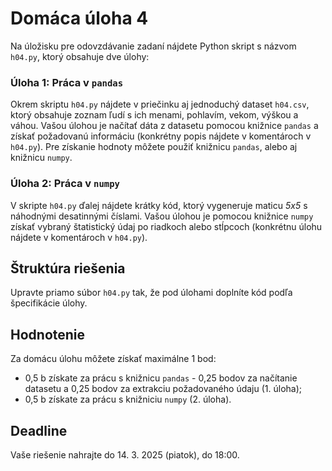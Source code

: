 # Domáca úloha 4
Na úložisku pre odovzdávanie zadaní nájdete Python skript s názvom `h04.py`, ktorý obsahuje dve úlohy:

### Úloha 1: Práca v `pandas`
Okrem skriptu `h04.py` nájdete v priečinku aj jednoduchý dataset `h04.csv`, ktorý obsahuje zoznam ľudí s ich menami, pohlavím, vekom, výškou a váhou. Vašou úlohou je načítať dáta z datasetu pomocou knižnice `pandas` a získať požadovanú informáciu (konkrétny popis nájdete v komentároch v `h04.py`). Pre získanie hodnoty môžete použiť knižnicu `pandas`, alebo aj knižnicu `numpy`.

### Úloha 2: Práca v `numpy`
V skripte `h04.py` ďalej nájdete krátky kód, ktorý vygeneruje maticu *5x5* s náhodnými desatinnými číslami. Vašou úlohou je pomocou knižnice `numpy` získať vybraný štatistický údaj po riadkoch alebo stĺpcoch (konkrétnu úlohu nájdete v komentároch v `h04.py`).

## Štruktúra riešenia
Upravte priamo súbor `h04.py` tak, že pod úlohami doplníte kód podľa špecifikácie úlohy.

## Hodnotenie
Za domácu úlohu môžete získať maximálne 1 bod:

* 0,5 b získate za prácu s knižnicu `pandas` - 0,25 bodov za načítanie datasetu a 0,25 bodov za extrakciu požadovaného údaju (1. úloha);
* 0,5 b získate za prácu s knižniciu `numpy` (2. úloha).

## Deadline
Vaše riešenie nahrajte do 14. 3. 2025 (piatok), do 18:00.

